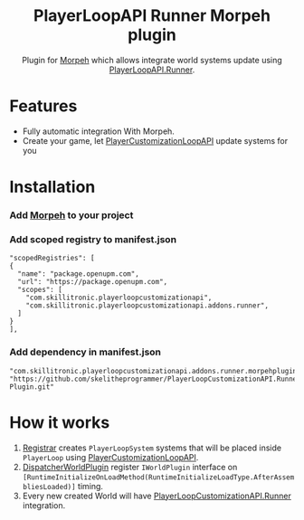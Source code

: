 <div align="center">   

<h1>PlayerLoopAPI Runner Morpeh plugin</h1>
Plugin for <a href="https://github.com/scellecs/morpeh/tree/stage-2023.1">Morpeh</a> which allows integrate world systems update using <a href="https://github.com/skelitheprogrammer/PlayerLoop-customization-API-Runner-Addon">PlayerLoopAPI.Runner</a>.
</div>

# Features
- Fully automatic integration With Morpeh.
- Create your game, let [PlayerCustomizationLoopAPI](https://github.com/skelitheprogrammer/PlayerLoopCustomizationAPI) update systems for you

# Installation

### Add [Morpeh](https://github.com/scellecs/morpeh#-how-to-install) to your project

### Add scoped registry to manifest.json
```
"scopedRegistries": [
{
  "name": "package.openupm.com",
  "url": "https://package.openupm.com",
  "scopes": [
    "com.skillitronic.playerloopcustomizationapi",
    "com.skillitronic.playerloopcustomizationapi.addons.runner",
  ]
}
],
```

### Add dependency in manifest.json
```
"com.skillitronic.playerloopcustomizationapi.addons.runner.morpehplugin": "https://github.com/skelitheprogrammer/PlayerLoopCustomizationAPI.Runner.Morpeh-Plugin.git"
```

# How it works

1. [Registrar](Runtime/Registrar.cs) creates `PlayerLoopSystem` systems that will be placed inside `PlayerLoop` using [PlayerCustomizationLoopAPI](https://github.com/skelitheprogrammer/PlayerLoopCustomizationAPI).
2. [DispatcherWorldPlugin](Runtime/DispatcherWorldPlugin.cs) register `IWorldPlugin` interface on `[RuntimeInitializeOnLoadMethod(RuntimeInitializeLoadType.AfterAssembliesLoaded)]` timing.
3. Every new created World will have [PlayerLoopCustomizationAPI.Runner](https://github.com/skelitheprogrammer/PlayerLoopCustomizationAPI.Runner) integration.
